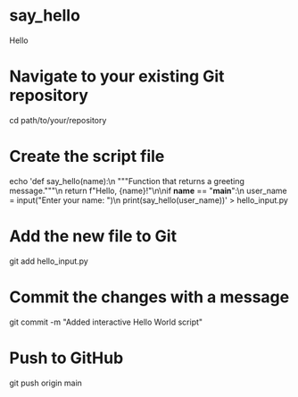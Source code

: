 # say_hello
Hello
# Navigate to your existing Git repository
cd path/to/your/repository

# Create the script file
echo 'def say_hello(name):\n    """Function that returns a greeting message."""\n    return f"Hello, {name}!"\n\nif __name__ == "__main__":\n    user_name = input("Enter your name: ")\n    print(say_hello(user_name))' > hello_input.py

# Add the new file to Git
git add hello_input.py

# Commit the changes with a message
git commit -m "Added interactive Hello World script"

# Push to GitHub
git push origin main
